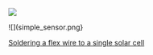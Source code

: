 
![](simple_sensor_1_resized.png)


![](simple_sensor.png}

[Soldering a flex wire to a single solar cell](https://www.youtube.com/watch?v=4MQuvqyZ0wY)
